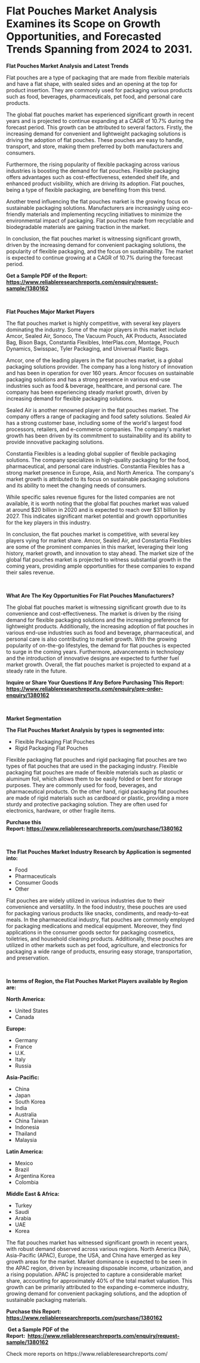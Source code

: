 <p><h1>Flat Pouches Market Analysis Examines its Scope on Growth Opportunities, and Forecasted Trends Spanning from 2024 to 2031.</h1></p><p><strong>Flat Pouches Market Analysis and Latest Trends</strong></p>
<p><p>Flat pouches are a type of packaging that are made from flexible materials and have a flat shape, with sealed sides and an opening at the top for product insertion. They are commonly used for packaging various products such as food, beverages, pharmaceuticals, pet food, and personal care products.</p><p>The global flat pouches market has experienced significant growth in recent years and is projected to continue expanding at a CAGR of 10.7% during the forecast period. This growth can be attributed to several factors. Firstly, the increasing demand for convenient and lightweight packaging solutions is driving the adoption of flat pouches. These pouches are easy to handle, transport, and store, making them preferred by both manufacturers and consumers.</p><p>Furthermore, the rising popularity of flexible packaging across various industries is boosting the demand for flat pouches. Flexible packaging offers advantages such as cost-effectiveness, extended shelf life, and enhanced product visibility, which are driving its adoption. Flat pouches, being a type of flexible packaging, are benefiting from this trend.</p><p>Another trend influencing the flat pouches market is the growing focus on sustainable packaging solutions. Manufacturers are increasingly using eco-friendly materials and implementing recycling initiatives to minimize the environmental impact of packaging. Flat pouches made from recyclable and biodegradable materials are gaining traction in the market.</p><p>In conclusion, the flat pouches market is witnessing significant growth, driven by the increasing demand for convenient packaging solutions, the popularity of flexible packaging, and the focus on sustainability. The market is expected to continue growing at a CAGR of 10.7% during the forecast period.</p></p>
<p><strong>Get a Sample PDF of the Report:&nbsp; <a href="https://www.reliableresearchreports.com/enquiry/request-sample/1380162">https://www.reliableresearchreports.com/enquiry/request-sample/1380162</a></strong></p>
<p>&nbsp;</p>
<p><strong>Flat Pouches Major Market Players</strong></p>
<p><p>The flat pouches market is highly competitive, with several key players dominating the industry. Some of the major players in this market include Amcor, Sealed Air, Sonoco, The Vacuum Pouch, AK Products, Associated Bag, Bison Bags, Constantia Flexibles, InterPlas.com, Montage, Pouch Dynamics, Swisspac, Tyler Packaging, and Universal Plastic Bags.</p><p>Amcor, one of the leading players in the flat pouches market, is a global packaging solutions provider. The company has a long history of innovation and has been in operation for over 160 years. Amcor focuses on sustainable packaging solutions and has a strong presence in various end-use industries such as food & beverage, healthcare, and personal care. The company has been experiencing steady market growth, driven by increasing demand for flexible packaging solutions.</p><p>Sealed Air is another renowned player in the flat pouches market. The company offers a range of packaging and food safety solutions. Sealed Air has a strong customer base, including some of the world's largest food processors, retailers, and e-commerce companies. The company's market growth has been driven by its commitment to sustainability and its ability to provide innovative packaging solutions.</p><p>Constantia Flexibles is a leading global supplier of flexible packaging solutions. The company specializes in high-quality packaging for the food, pharmaceutical, and personal care industries. Constantia Flexibles has a strong market presence in Europe, Asia, and North America. The company's market growth is attributed to its focus on sustainable packaging solutions and its ability to meet the changing needs of consumers.</p><p>While specific sales revenue figures for the listed companies are not available, it is worth noting that the global flat pouches market was valued at around $20 billion in 2020 and is expected to reach over $31 billion by 2027. This indicates significant market potential and growth opportunities for the key players in this industry.</p><p>In conclusion, the flat pouches market is competitive, with several key players vying for market share. Amcor, Sealed Air, and Constantia Flexibles are some of the prominent companies in this market, leveraging their long history, market growth, and innovation to stay ahead. The market size of the global flat pouches market is projected to witness substantial growth in the coming years, providing ample opportunities for these companies to expand their sales revenue.</p></p>
<p>&nbsp;</p>
<p><strong>What Are The Key Opportunities For Flat Pouches Manufacturers?</strong></p>
<p><p>The global flat pouches market is witnessing significant growth due to its convenience and cost-effectiveness. The market is driven by the rising demand for flexible packaging solutions and the increasing preference for lightweight products. Additionally, the increasing adoption of flat pouches in various end-use industries such as food and beverage, pharmaceutical, and personal care is also contributing to market growth. With the growing popularity of on-the-go lifestyles, the demand for flat pouches is expected to surge in the coming years. Furthermore, advancements in technology and the introduction of innovative designs are expected to further fuel market growth. Overall, the flat pouches market is projected to expand at a steady rate in the future.</p></p>
<p><strong>Inquire or Share Your Questions If Any Before Purchasing This Report: <a href="https://www.reliableresearchreports.com/enquiry/pre-order-enquiry/1380162">https://www.reliableresearchreports.com/enquiry/pre-order-enquiry/1380162</a></strong></p>
<p>&nbsp;</p>
<p><strong>Market Segmentation</strong></p>
<p><strong>The Flat Pouches Market Analysis by types is segmented into:</strong></p>
<p><ul><li>Flexible Packaging Flat Pouches</li><li>Rigid Packaging Flat Pouches</li></ul></p>
<p><p>Flexible packaging flat pouches and rigid packaging flat pouches are two types of flat pouches that are used in the packaging industry. Flexible packaging flat pouches are made of flexible materials such as plastic or aluminum foil, which allows them to be easily folded or bent for storage purposes. They are commonly used for food, beverages, and pharmaceutical products. On the other hand, rigid packaging flat pouches are made of rigid materials such as cardboard or plastic, providing a more sturdy and protective packaging solution. They are often used for electronics, hardware, or other fragile items.</p></p>
<p><strong>Purchase this Report:&nbsp;<a href="https://www.reliableresearchreports.com/purchase/1380162">https://www.reliableresearchreports.com/purchase/1380162</a></strong></p>
<p>&nbsp;</p>
<p><strong>The Flat Pouches Market Industry Research by Application is segmented into:</strong></p>
<p><ul><li>Food</li><li>Pharmaceuticals</li><li>Consumer Goods</li><li>Other</li></ul></p>
<p><p>Flat pouches are widely utilized in various industries due to their convenience and versatility. In the food industry, these pouches are used for packaging various products like snacks, condiments, and ready-to-eat meals. In the pharmaceutical industry, flat pouches are commonly employed for packaging medications and medical equipment. Moreover, they find applications in the consumer goods sector for packaging cosmetics, toiletries, and household cleaning products. Additionally, these pouches are utilized in other markets such as pet food, agriculture, and electronics for packaging a wide range of products, ensuring easy storage, transportation, and preservation.</p></p>
<p>&nbsp;</p>
<p><strong>In terms of Region, the Flat Pouches Market Players available by Region are:</strong></p>
<p>
    <p> <strong> North America: </strong>
        <ul>
            <li>United States</li>
            <li>Canada</li>
        </ul>
        </p> 
    <p> <strong> Europe: </strong>
        <ul>
            <li>Germany</li>
            <li>France</li>
            <li>U.K.</li>
            <li>Italy</li>
            <li>Russia</li>
        </ul>
        </p> 
    <p> <strong> Asia-Pacific: </strong>
        <ul>
            <li>China</li>
            <li>Japan</li>
            <li>South Korea</li>
            <li>India</li>
            <li>Australia</li>
            <li>China Taiwan</li>
            <li>Indonesia</li>
            <li>Thailand</li>
            <li>Malaysia</li>
        </ul>
        </p> 
    <p> <strong> Latin America: </strong>
        <ul>
            <li>Mexico</li>
            <li>Brazil</li>
            <li>Argentina Korea</li>
            <li>Colombia</li>
        </ul>
        </p> 
    <p> <strong> Middle East & Africa: </strong>
        <ul>
            <li>Turkey</li>
            <li>Saudi</li>
            <li>Arabia</li>
            <li>UAE</li>
            <li>Korea</li>
        </ul>
    </p>
    </p>
<p><p>The flat pouches market has witnessed significant growth in recent years, with robust demand observed across various regions. North America (NA), Asia-Pacific (APAC), Europe, the USA, and China have emerged as key growth areas for the market. Market dominance is expected to be seen in the APAC region, driven by increasing disposable income, urbanization, and a rising population. APAC is projected to capture a considerable market share, accounting for approximately 40% of the total market valuation. This growth can be primarily attributed to the expanding e-commerce industry, growing demand for convenient packaging solutions, and the adoption of sustainable packaging materials.</p></p>
<p><strong>Purchase this Report: <a href="https://www.reliableresearchreports.com/purchase/1380162">https://www.reliableresearchreports.com/purchase/1380162</a></strong></p>
<p>&nbsp;<strong>Get a Sample PDF of the Report:&nbsp;&nbsp;<a href="https://www.reliableresearchreports.com/enquiry/request-sample/1380162">https://www.reliableresearchreports.com/enquiry/request-sample/1380162</a></strong></p>
<p><strong></strong></p>
<p>Check more reports on https://www.reliableresearchreports.com/</p>